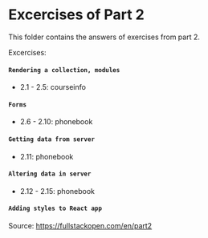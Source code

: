 # Excercises of Part 2

This folder contains the answers of exercises from part 2.

Excercises:
#### `Rendering a collection, modules`
- 2.1 - 2.5: courseinfo

#### `Forms`
- 2.6 - 2.10: phonebook

#### `Getting data from server`
- 2.11: phonebook

#### `Altering data in server`
- 2.12 - 2.15: phonebook

#### `Adding styles to React app`

Source: https://fullstackopen.com/en/part2
